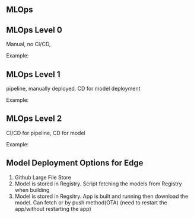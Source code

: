 ## MLOps

## MLOps Level 0

Manual, no CI/CD, 

Example:

## MLOps Level 1

pipeline, manually deployed. CD for model deployment

Example:

## MLOps Level 2

CI/CD for pipeline, CD for model

Example:

## Model Deployment Options for Edge

1. Github Large File Store
2. Model is stored in Registry. Script fetching the models from Registry when building 
3. Model is stored in Regsitry. App is built and running then download the model. Can fetch or by push method(OTA) 
   (need to restart the app/without restarting the app)
